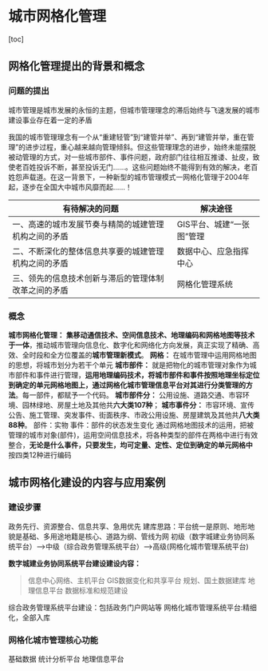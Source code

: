 # 城市网格化管理

[toc]

## 网格化管理提出的背景和概念

### 问题的提出

城市管理是城市发展的永恒的主题，但城市管理理念的滞后始终与飞速发展的城市建设事业存在着一定的矛盾

我国的城市管理理念有一个从“重建轻管”到“建管并举”、再到“建管并举，重在管理”的进步过程，重心越来越向管理倾斜。但这些管理理念的进步，始终未能摆脱被动管理的方式，对一些城市部件、事件问题，政府部门往往相互推诿、扯皮，致使老百姓投诉不断，甚至投诉无门...…。这些问题始终不能得到有效的解决，老百姓怨声载道。在这一背景下，一种新型的城市管理模式一网格化管理于2004年起，逐步在全国大中城市风靡而起……！

|有待解决的问题|解决途径|
|-|-|
|一、高速的城市发展节奏与精简的城建管理机构之间的矛盾  |GIS平台、城建“一张图”管理|
|二、不断深化的整体信息共享要的城建管理机构之间的矛盾| 数据中心、应急指挥中心|
|三、领先的信息技术创新与滞后的管理体制改革之间的矛盾 |网格化管理系统|

### 概念

**城市网格化管理：** **集移动通信技术、空间信息技术、地理编码和网格地图等技术于一体**，推动城市管理向信息化、数字化和网络化方向发展，真正实现了精确、高效、全时段和全方位覆盖的**城市管理新模式**。
**网格：** 在城市管理中运用网格地图的思想，将城市划分为若干个单元
**城市部件：** 就是把物化的城市管理对象作为城市部件和事件进行管理，**运用地理编码技术，将城市部件和事件按照地理坐标定位到确定的单元网格地图上，通过网格化城市管理信息平台对其进行分类管理的方法**。每一部件，都赋予一个代码。
**城市部件分：** 公用设施、道路交通、市容环境、园林绿地、房屋土地及其他共**六大类107种**；
**城市事件分：** 市容环境、宣传公告、施工管理、突发事件、街面秩序、市政公用设施、房屋建筑及其他共**八大类88种**。
部件：实物
事件：部件的状态发生变化
通过网格地图技术的运用，把被管理的城市对象(部件)，运用空间信息技术，将各种类型的部件在两格中进行有效整合，**无论是什么事件，只要发生，均可定量、定性、定位到确定的单元网格中**
按四类12种进行编码

## 城市网格化建设的内容与应用案例

### 建设步骤

政务先行、资源整合、信息共享、急用优先
建库思路：平台统一是原则、地形地貌是基础、多用途地籍是核心、道路为纲、管线为网
初级（数字城建业务协同系统平台）-->中级（综合政务管理系统平台）-->高级(网格化城市管理系统平台)

**数字城建业务协同系统平台建设建设内容：**
>信息中心网络、主机平台
> GIS数据变化和共享平台
>规划、国土数据建库
>地理信息平台
> 数据标准和规范建设

综合政务管理系统平台建设：包括政务门户网站等
网格化城市管理系统平台:精细化，全部入库

### 网格化城市管理核心功能

基础数据
统计分析平台
地理信息平台
